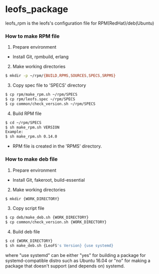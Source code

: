 leofs_package
=============

leofs_rpm is the leofs's configuration file for RPM(RedHat)/deb(Ubuntu)

### How to make RPM file

1. Prepare environment  
  * Install Git, rpmbuild, erlang  

2. Make working directories  
```bash
$ mkdir -p ~/rpm/{BUILD,RPMS,SOURCES,SPECS,SRPMS}
```

3. Copy spec file to 'SPECS' directory  
```bash
$ cp rpm/make_rpm.sh ~/rpm/SPECS  
$ cp rpm/leofs.spec ~/rpm/SPECS
$ cp common/check_version.sh ~/rpm/SPECS
```

4. Build RPM file  
```bash
$ cd ~/rpm/SPECS  
$ sh make_rpm.sh VERSION 
Example:  
$ sh make_rpm.sh 0.14.0  
``` 
  * RPM file is created in the 'RPMS' directory.

### How to make deb file

1. Prepare environment
  * Install Git, fakeroot, build-essential

2. Make working directories
```bash
$ mkdir {WORK_DIRECTORY}
 ```

3. Copy script file  
```bash
$ cp deb/make_deb.sh {WORK_DIRECTORY}
$ cp common/check_version.sh {WORK_DIRECTORY}
```

4. Build deb file
```bash
$ cd {WORK_DIRECTORY}
$ sh make_deb.sh {LeoFS's Version} {use systemd}
```
where "use systemd" can be either "yes" for building a package for systemd-compatible distro
such as Ubuntu 16.04 or "no" for making a package that doesn't support (and depends on) systemd.
